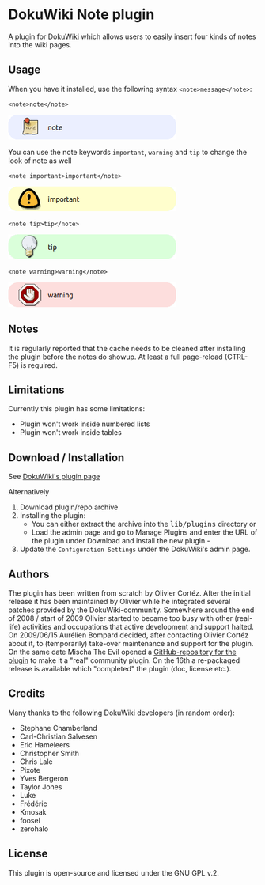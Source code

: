 # DokuWiki Note plugin

A plugin for [DokuWiki](https://www.dokuwiki.org/) which allows users to easily insert four kinds of notes into the wiki pages.

## Usage

When you have it installed, use the following syntax `<note>message</note>`:

    <note>note</note>
![note](images/docs/note.png)

You can use the note keywords `important`, `warning` and `tip` to change the look of note as well

    <note important>important</note>
![note](images/docs/note_important.png)

    <note tip>tip</note>
![note](images/docs/note_tip.png)

    <note warning>warning</note>
![note](images/docs/note_warning.png)

## Notes

It is regularly reported that the cache needs to be cleaned after installing the plugin before the notes do showup. At least a full page-reload (CTRL-F5) is required.

## Limitations

Currently this plugin has some limitations:

 * Plugin won't work inside numbered lists
 * Plugin won't work inside tables

## Download / Installation

 See [DokuWiki's plugin page](https://www.dokuwiki.org/plugin:note)

Alternatively
 1. Download plugin/repo archive
 2. Installing the plugin:
    * You can either extract the archive into the <tt>lib/plugins</tt> directory or
    * Load the admin page and go to Manage Plugins and enter the URL of the plugin under Download and install the new plugin.-
 3. Update the `Configuration Settings` under the DokuWiki's admin page.

## Authors

 The plugin has been written from scratch by Olivier Cortéz. After the initial release it has been maintained
 by Olivier while he integrated several patches provided by the DokuWiki-community. Somewhere around the end
 of 2008 / start of 2009 Olivier started to became too busy with other (real-life) activities and occupations
 that active development and support halted. On 2009/06/15 Aurélien Bompard decided, after contacting
 Olivier Cortéz about it, to (temporarily) take-over maintenance and support for the plugin. On the
 same date Mischa The Evil opened a [GitHub-repository for the plugin](https://github.com/MischaTheEvil/dokuwiki_note)
 to make it a "real" community plugin. On the 16th a re-packaged release is available
 which "completed" the plugin (doc, license etc.).

## Credits

Many thanks to the following DokuWiki developers (in random order):

* Stephane Chamberland
* Carl-Christian Salvesen
* Eric Hameleers
* Christopher Smith
* Chris Lale
* Pixote
* Yves Bergeron
* Taylor Jones
* Luke
* Frédéric
* Kmosak
* foosel
* zerohalo

## License

This plugin is open-source and licensed under the GNU GPL v.2.
